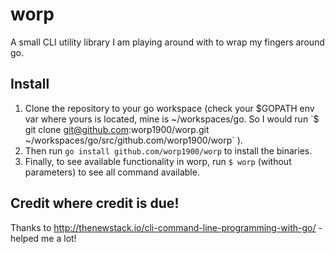 # worp
A small CLI utility library I am playing around with to wrap my fingers around go.

## Install

1. Clone the repository to your go workspace (check your $GOPATH env var where yours is located, mine is ~/workspaces/go. So I would run `$ git clone git@github.com:worp1900/worp.git ~/workspaces/go/src/github.com/worp1900/worp` ).
2. Then run `go install github.com/worp1900/worp` to install the binaries.
3. Finally, to see available functionality in worp, run `$ worp` (without parameters) to see all command available.

## Credit where credit is due!
Thanks to http://thenewstack.io/cli-command-line-programming-with-go/ - helped me a lot!
